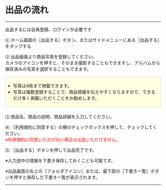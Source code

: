 # 出品の流れ  
<hr>
出品するには会員登録、ログインが必要です

⑴ ホーム画面の［出品する］ボタン、またはサイドメニューにある［出品する］をタップする

⑵ 出品画面より商品写真を登録してください。  
カメラのアイコンを押すと、そのまま撮影することもできますし、アルバムから保存済みの写真を選択することもできます。
<div style="padding: 5px 15px 5px 1px; margin-bottom: 20px; border: 1px solid #dcdcdc; background-color: #ffffe0;">
<ul>
<li>写真は4枚まで掲載できます。</li>
<li>写真は複数登録することで、商品情報を伝えやすくなりますので、できるだけ多く掲載いただくことをお勧めします。</li>
</ul>
</div>
⑶ 商品名、商品の説明、商品詳細を入力してください。

⑷ ［利用規約に同意する］の横のチェックボックスを押して、チェックしてください。  
<font color="#ff0000">※利用規約に同意いただけない場合は出品いただけません。</font>

⑸ ［出品する］ボタンを押して出品完了です。

※入力途中の情報を下書き保存しておくことも可能です。

※出品画面の右上の［フォルダアイコン］または、最下部の［下書き一覧］ボタンを押すと保存した下書き一覧が表示されます。
<hr>